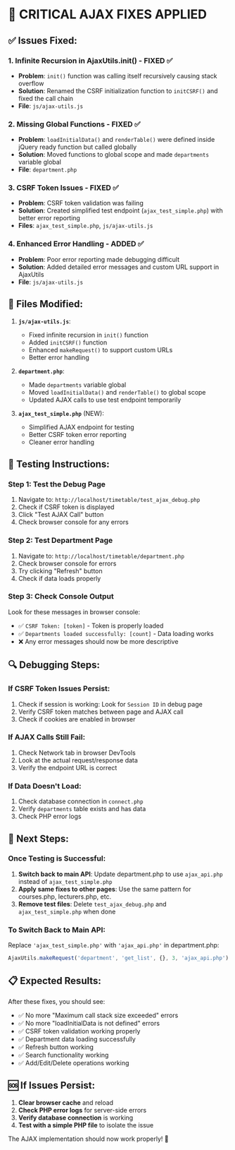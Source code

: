 # 🚨 **CRITICAL AJAX FIXES APPLIED**

## ✅ **Issues Fixed:**

### 1. **Infinite Recursion in AjaxUtils.init()** - FIXED ✅
- **Problem**: `init()` function was calling itself recursively causing stack overflow
- **Solution**: Renamed the CSRF initialization function to `initCSRF()` and fixed the call chain
- **File**: `js/ajax-utils.js`

### 2. **Missing Global Functions** - FIXED ✅
- **Problem**: `loadInitialData()` and `renderTable()` were defined inside jQuery ready function but called globally
- **Solution**: Moved functions to global scope and made `departments` variable global
- **File**: `department.php`

### 3. **CSRF Token Issues** - FIXED ✅
- **Problem**: CSRF token validation was failing
- **Solution**: Created simplified test endpoint (`ajax_test_simple.php`) with better error reporting
- **Files**: `ajax_test_simple.php`, `js/ajax-utils.js`

### 4. **Enhanced Error Handling** - ADDED ✅
- **Problem**: Poor error reporting made debugging difficult
- **Solution**: Added detailed error messages and custom URL support in AjaxUtils
- **File**: `js/ajax-utils.js`

## 🔧 **Files Modified:**

1. **`js/ajax-utils.js`**:
   - Fixed infinite recursion in `init()` function
   - Added `initCSRF()` function
   - Enhanced `makeRequest()` to support custom URLs
   - Better error handling

2. **`department.php`**:
   - Made `departments` variable global
   - Moved `loadInitialData()` and `renderTable()` to global scope
   - Updated AJAX calls to use test endpoint temporarily

3. **`ajax_test_simple.php`** (NEW):
   - Simplified AJAX endpoint for testing
   - Better CSRF token error reporting
   - Cleaner error handling

## 🧪 **Testing Instructions:**

### **Step 1: Test the Debug Page**
1. Navigate to: `http://localhost/timetable/test_ajax_debug.php`
2. Check if CSRF token is displayed
3. Click "Test AJAX Call" button
4. Check browser console for any errors

### **Step 2: Test Department Page**
1. Navigate to: `http://localhost/timetable/department.php`
2. Check browser console for errors
3. Try clicking "Refresh" button
4. Check if data loads properly

### **Step 3: Check Console Output**
Look for these messages in browser console:
- ✅ `CSRF Token: [token]` - Token is properly loaded
- ✅ `Departments loaded successfully: [count]` - Data loading works
- ❌ Any error messages should now be more descriptive

## 🔍 **Debugging Steps:**

### **If CSRF Token Issues Persist:**
1. Check if session is working: Look for `Session ID` in debug page
2. Verify CSRF token matches between page and AJAX call
3. Check if cookies are enabled in browser

### **If AJAX Calls Still Fail:**
1. Check Network tab in browser DevTools
2. Look at the actual request/response data
3. Verify the endpoint URL is correct

### **If Data Doesn't Load:**
1. Check database connection in `connect.php`
2. Verify `departments` table exists and has data
3. Check PHP error logs

## 🚀 **Next Steps:**

### **Once Testing is Successful:**
1. **Switch back to main API**: Update department.php to use `ajax_api.php` instead of `ajax_test_simple.php`
2. **Apply same fixes to other pages**: Use the same pattern for courses.php, lecturers.php, etc.
3. **Remove test files**: Delete `test_ajax_debug.php` and `ajax_test_simple.php` when done

### **To Switch Back to Main API:**
Replace `'ajax_test_simple.php'` with `'ajax_api.php'` in department.php:
```javascript
AjaxUtils.makeRequest('department', 'get_list', {}, 3, 'ajax_api.php')
```

## 📋 **Expected Results:**

After these fixes, you should see:
- ✅ No more "Maximum call stack size exceeded" errors
- ✅ No more "loadInitialData is not defined" errors  
- ✅ CSRF token validation working properly
- ✅ Department data loading successfully
- ✅ Refresh button working
- ✅ Search functionality working
- ✅ Add/Edit/Delete operations working

## 🆘 **If Issues Persist:**

1. **Clear browser cache** and reload
2. **Check PHP error logs** for server-side errors
3. **Verify database connection** is working
4. **Test with a simple PHP file** to isolate the issue

The AJAX implementation should now work properly! 🎉